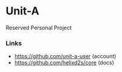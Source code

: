 # Unit-A

Reserved Personal Project

### Links

- https://github.com/unit-a-user (account)
- https://github.com/helixd2s/core (docs)

